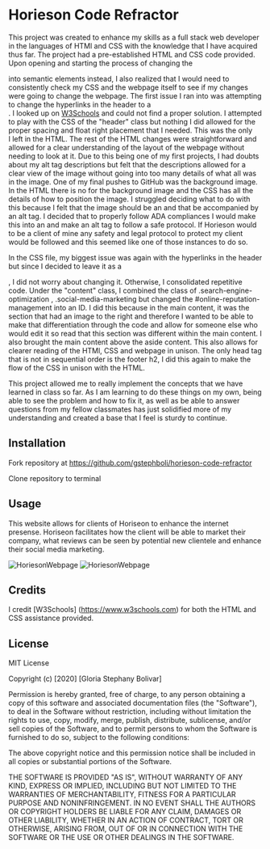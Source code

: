 # Horieson Code Refractor

This project was created to enhance my skills as a full stack web developer in the languages of HTMl and CSS with the knowledge that I have 
acquired thus far. The project had a pre-established HTML and CSS code provided. Upon opening and starting the process of changing the <div> 
into semantic elements instead, I also realized that I would need to consistently check my CSS and the webpage itself to see if my changes were
going to change the webpage. The first issue I ran into was attempting to change the hyperlinks in the header to a <nav>. I looked up on [W3Schools](https://www.w3schools.com) and could not find a proper solution. I attempted to play with the CSS of the "header" class but nothing I did allowed for the proper spacing 
and float right placement that I needed. This was the only <div> I left in the HTML. The rest of the HTML changes were straightforward and allowed for a clear understanding
of the layout of the webpage without needing to look at it. Due to this being one of my first projects, I had doubts about my alt tag descriptions but felt that the 
descriptions allowed for a clear view of the image without going into too many details of what all was in the image. One of my final pushes to GitHub was the background image. In the HTML there is no <a> for the background image and the CSS has all the details of how to position the image. I struggled deciding what to do with this because I felt that the image should be an <a> and that be accompanied by an alt tag. I decided that to properly follow ADA compliances I would make this into an <a> and make an alt tag to follow a safe protocol. If Horieson would to be a client of mine any safety and legal protocol to protect my client would be followed and this seemed like one of those instances to do so. 

In the CSS file, my biggest issue was again with the hyperlinks in the header but since I decided to leave it as a <div> , I did not worry about changing it. Otherwise, I consolidated repetitive code. Under the "content" class, I combined the class of .search-engine-optimization , .social-media-marketing but changed the #online-reputation-management into an ID. I did this because in the main content, it was the section that had an image to the right and therefore I wanted to be able to make that differentiation through the code and allow for someone else who would edit it so read that this section was different within the main content. I also brought the main content above the aside content. This also allows for clearer reading of the HTMl, CSS and webpage in unison. The only head tag that is not in sequential order is the footer h2, I did this again to make the flow of the CSS in unison with the HTML. 

This project allowed me to really implement the concepts that we have learned in class so far. As I am learning to do these things on my own, being able to see the problem and how to fix it, as well as be able to answer questions from my fellow classmates has just solidified more of my understanding and created a base that I feel is sturdy to continue. 

## Installation

Fork repository at https://github.com/gstephboli/horieson-code-refractor

Clone repository to terminal

## Usage

This website allows for clients of Horiseon to enhance the internet presense. Horiseon facilitates how the client will be able to market their company, what reviews can be seen by potential new clientele and enhance their social media marketing. 

![HoriesonWebpage](homepage1.jpg)
![HoriesonWebpage](homepage2.jpg)

## Credits

I credit [W3Schools] (https://www.w3schools.com) for both the HTML and CSS assistance provided. 
## License

MIT License

Copyright (c) [2020] [Gloria Stephany Bolivar]

Permission is hereby granted, free of charge, to any person obtaining a copy
of this software and associated documentation files (the "Software"), to deal
in the Software without restriction, including without limitation the rights
to use, copy, modify, merge, publish, distribute, sublicense, and/or sell
copies of the Software, and to permit persons to whom the Software is
furnished to do so, subject to the following conditions:

The above copyright notice and this permission notice shall be included in all
copies or substantial portions of the Software.

THE SOFTWARE IS PROVIDED "AS IS", WITHOUT WARRANTY OF ANY KIND, EXPRESS OR
IMPLIED, INCLUDING BUT NOT LIMITED TO THE WARRANTIES OF MERCHANTABILITY,
FITNESS FOR A PARTICULAR PURPOSE AND NONINFRINGEMENT. IN NO EVENT SHALL THE
AUTHORS OR COPYRIGHT HOLDERS BE LIABLE FOR ANY CLAIM, DAMAGES OR OTHER
LIABILITY, WHETHER IN AN ACTION OF CONTRACT, TORT OR OTHERWISE, ARISING FROM,
OUT OF OR IN CONNECTION WITH THE SOFTWARE OR THE USE OR OTHER DEALINGS IN THE
SOFTWARE.